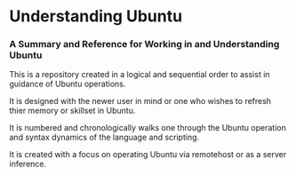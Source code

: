 # Understanding Ubuntu

### A Summary and Reference for Working in and Understanding Ubuntu


This is a repository created in a logical and sequential order to assist in guidance of Ubuntu operations. 

It is designed with the newer user in mind or one who wishes to refresh thier memory or skillset in Ubuntu. 

It is numbered and chronologically walks one through the Ubuntu operation and syntax dynamics of the language and scripting. 


It is created with a focus on operating Ubuntu via remotehost or as a server inference.
